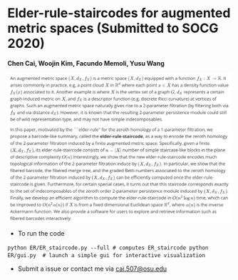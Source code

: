 # Elder-rule-staircodes for augmented metric spaces (Submitted to SOCG 2020)

**Chen Cai, Woojin Kim, Facundo Memoli, Yusu Wang**

![](./abstract.png)

* To run the code

``
python ER/ER_staircode.py --full # computes ER_staircode
python ER/gui.py  # launch a simple gui for interactive visualization
``

* Submit a issue or contact me via cai.507@osu.edu